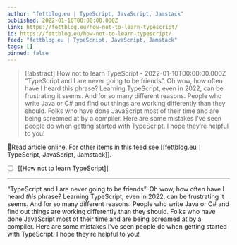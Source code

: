 ```yaml
---
author: "fettblog․eu ∣ TypeScript, JavaScript, Jamstack"
published: 2022-01-10T00:00:00.000Z
link: https://fettblog.eu/how-not-to-learn-typescript/
id: https://fettblog.eu/how-not-to-learn-typescript/
feed: "fettblog․eu ∣ TypeScript, JavaScript, Jamstack"
tags: []
pinned: false
---
```

> [!abstract] How not to learn TypeScript - 2022-01-10T00:00:00.000Z
> “TypeScript and I are never going to be friends”. Oh wow, how often have I heard this phrase? Learning TypeScript, even in 2022, can be frustrating it seems. And for so many different reasons. People who write Java or C# and find out things are working differently than they should. Folks who have done JavaScript most of their time and are being screamed at by a compiler. Here are some mistakes I’ve seen people do when getting started with TypeScript. I hope they’re helpful to you!

🔗Read article [online](https://fettblog.eu/how-not-to-learn-typescript/). For other items in this feed see [[fettblog․eu ∣ TypeScript, JavaScript, Jamstack]].

- [ ] [[How not to learn TypeScript]]
- - -
“TypeScript and I are never going to be friends”. Oh wow, how often have I heard _this_ phrase? Learning TypeScript, even in 2022, can be frustrating it seems. And for so many different reasons. People who write Java or C# and find out things are working differently than they should. Folks who have done JavaScript most of their time and are being screamed at by a compiler. Here are some mistakes I’ve seen people do when getting started with TypeScript. I hope they’re helpful to you!
